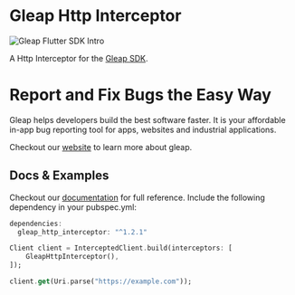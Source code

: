 # Gleap Http Interceptor

![Gleap Flutter SDK Intro](https://raw.githubusercontent.com/GleapSDK/iOS-SDK/main/imgs/gleapheader.png)

A Http Interceptor for the [Gleap SDK](https://pub.dev/packages/gleap_sdk).

# Report and Fix Bugs the Easy Way

Gleap helps developers build the best software faster. It is your affordable in-app bug reporting tool for apps, websites and industrial applications.

Checkout our [website](https://gleap.io) to learn more about gleap.

## Docs & Examples

Checkout our [documentation](https://docs.gleap.io/docs/flutter-sdk) for full reference. Include the following dependency in your pubspec.yml:

```dart
dependencies:
  gleap_http_interceptor: "^1.2.1"
```

```dart
Client client = InterceptedClient.build(interceptors: [
    GleapHttpInterceptor(),
]);

client.get(Uri.parse("https://example.com"));
```